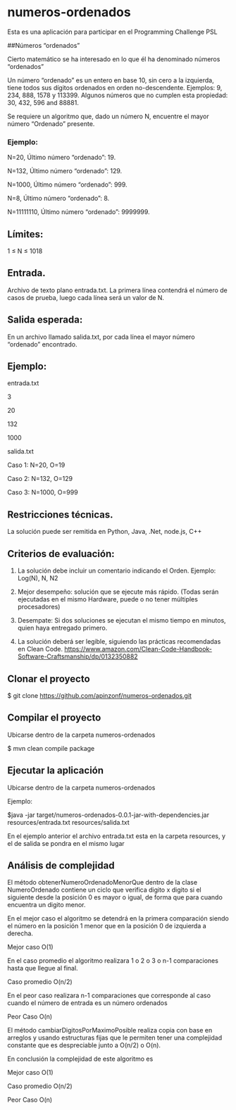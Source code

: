 # numeros-ordenados

Esta es una aplicación para participar en el Programming Challenge PSL

##Números “ordenados”

Cierto matemático se ha interesado en lo que él ha denominado números “ordenados”

Un número “ordenado” es un entero en base 10, sin cero a la izquierda, tiene todos sus dígitos ordenados en orden no-descendente. Ejemplos: 9, 234, 888, 1578  y 113399. Algunos números que no cumplen esta propiedad: 30, 432, 596 and 88881.

Se requiere un algoritmo que, dado un número N, encuentre el mayor número “Ordenado” presente.

### Ejemplo: 

N=20, Último número “ordenado”: 19.

N=132, Último número “ordenado”: 129.

N=1000, Último número “ordenado”: 999.

N=8, Último número “ordenado”: 8.

N=11111110, Último número “ordenado”: 9999999.

## Límites:

1 ≤ N ≤ 1018

## Entrada.

Archivo de texto plano entrada.txt. La primera línea contendrá el número de casos de prueba, luego cada línea será un valor de N.

## Salida esperada:

En un archivo llamado salida.txt, por cada línea el mayor número “ordenado” encontrado.

## Ejemplo: 

entrada.txt

3

20

132

1000

salida.txt

Caso 1: N=20, O=19

Caso 2: N=132, O=129

Caso 3: N=1000, O=999

## Restricciones técnicas.

La solución puede ser remitida en Python, Java, .Net,  node.js, C++

## Criterios de evaluación:

1. La solución debe incluir un comentario indicando el Orden. Ejemplo: Log(N), N, N2

2. Mejor desempeño: solución que se ejecute más rápido. (Todas serán ejecutadas en el mismo Hardware, puede o no tener múltiples procesadores)

3. Desempate: Si dos soluciones se ejecutan el mismo tiempo en minutos, quien haya entregado primero.

4. La solución deberá ser legible, siguiendo las prácticas recomendadas en Clean Code. https://www.amazon.com/Clean-Code-Handbook-Software-Craftsmanship/dp/0132350882 

## Clonar el proyecto 

$ git clone https://github.com/apinzonf/numeros-ordenados.git

## Compilar el proyecto

Ubicarse dentro de la carpeta numeros-ordenados

$ mvn clean compile package


## Ejecutar la aplicación

Ubicarse dentro de la carpeta numeros-ordenados

Ejemplo:

$java -jar target/numeros-ordenados-0.0.1-jar-with-dependencies.jar resources/entrada.txt resources/salida.txt

En el ejemplo anterior el archivo entrada.txt esta en la carpeta resources, y el de salida se pondra en el mismo lugar


## Análisis de complejidad 
El método obtenerNumeroOrdenadoMenorQue dentro de la clase NumeroOrdenado contiene un ciclo que verifica digito x digito si el siguiente desde la posición 0 es mayor o igual, de forma que para cuando encuentra un digito menor.

En el mejor caso el algoritmo se detendrá en la primera comparación siendo el número en la posición 1 menor que en la posición 0 de izquierda a derecha.

Mejor caso O(1)

En el caso promedio el algoritmo realizara 1 o 2 o 3 o n-1 comparaciones hasta que llegue al final.

Caso promedio O(n/2)

En el peor caso realizara n-1 comparaciones que corresponde al caso cuando el número de entrada es un número ordenados

Peor Caso O(n)

El método cambiarDigitosPorMaximoPosible realiza copia con base en arreglos y usando estructuras fijas que le permiten tener una complejidad constante que es despreciable junto a O(n/2) o  O(n).

En conclusión la complejidad de este algoritmo es 

Mejor caso O(1)

Caso promedio O(n/2)

Peor Caso O(n)
